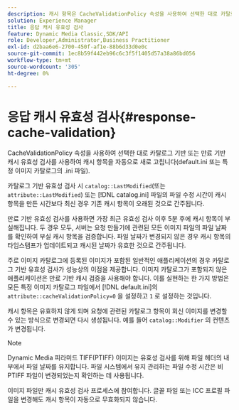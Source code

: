 ```yaml
---
description: 캐시 항목은 CacheValidationPolicy 속성을 사용하여 선택한 대로 카탈로그 기반 또는 만료 기반 캐시 유효성 검사를 사용하여 자동으로 새로 고침됩니다(default.ini 또는 특정 이미지 카탈로그의 .ini 파일).
solution: Experience Manager
title: 응답 캐시 유효성 검사
feature: Dynamic Media Classic,SDK/API
role: Developer,Administrator,Business Practitioner
exl-id: d2baa6e6-2700-450f-af1e-88b6d33d0e0c
source-git-commit: 1ec8b59f442eb96c6c3f5f1405d57a38a86bd056
workflow-type: tm+mt
source-wordcount: '305'
ht-degree: 0%

---
```


# 응답 캐시 유효성 검사{#response-cache-validation}

CacheValidationPolicy 속성을 사용하여 선택한 대로 카탈로그 기반 또는 만료 기반 캐시 유효성 검사를 사용하여 캐시 항목을 자동으로 새로 고칩니다(default.ini 또는 특정 이미지 카탈로그의 .ini 파일).

카탈로그 기반 유효성 검사 시 `catalog::LastModified`(또는 `attribute::LastModified`) 또는 [!DNL catalog.ini] 파일의 파일 수정 시간이 캐시 항목을 만든 시간보다 최신 경우 기존 캐시 항목이 오래된 것으로 간주됩니다.

만료 기반 유효성 검사를 사용하면 가장 최근 유효성 검사 이후 5분 후에 캐시 항목이 부실해집니다. 두 경우 모두, 서버는 요청 만들기에 관련된 모든 이미지 파일의 파일 날짜를 확인하여 부실 캐시 항목을 검증합니다. 파일 날짜가 변경되지 않은 경우 캐시 항목의 타임스탬프가 업데이트되고 캐시된 날짜가 유효한 것으로 간주됩니다.

주로 이미지 카탈로그에 등록된 이미지가 포함된 일반적인 애플리케이션의 경우 카탈로그 기반 유효성 검사가 성능상의 이점을 제공합니다. 이미지 카탈로그가 포함되지 않은 애플리케이션은 만료 기반 캐시 검증을 사용해야 합니다. 이를 실현하는 한 가지 방법은 모든 특정 이미지 카탈로그 파일에서 [!DNL default.ini]의 `attribute::cacheValidationPolicy=0` 을 설정하고 `1` 로 설정하는 것입니다.

캐시 항목은 유효하지 않게 되며 요청에 관련된 카탈로그 항목이 회신 이미지를 변경할 수 있는 방식으로 변경되면 다시 생성됩니다. 예를 들어 `catalog::Modifier` 의 컨텐츠가 변경됩니다.

>[!NOTE]
>
>Dynamic Media 피라미드 TIFF(PTIFF) 이미지는 유효성 검사를 위해 파일 헤더의 내부에서 파일 날짜를 유지합니다. 파일 시스템에서 유지 관리하는 파일 수정 시간은 비PTIFF 파일이 변경되었는지 확인하는 데 사용됩니다.

이미지 파일만 캐시 유효성 검사 프로세스에 참여합니다. 글꼴 파일 또는 ICC 프로필 파일을 변경해도 캐시 항목이 자동으로 무효화되지 않습니다.
